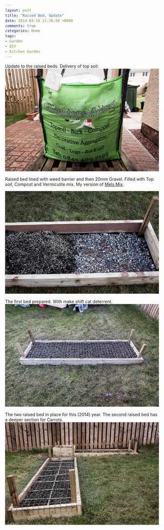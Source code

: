 ```yaml
---
layout: post
title: "Raised Bed, Update"
date: 2014-03-16 21:36:59 +0000
comments: true
categories: Home
tags:
- Garden
- DIY
- Kitchen Garden
---
```


Update to the raised beds. Delivery of top soil:
![](/images/Gardening/RaisedBed2/morganp-20140226-Garden-_MG_6875.jpg)

Raised bed lined with weed barrier and then 20mm Gravel. Filled with Top soil, Compost and Vermiculite mix.
My version of [Mels Mix](http://www.mysquarefootgarden.net/mels-mix/).

<!-- more -->

![](/images/Gardening/RaisedBed2/morganp-20140226-Garden-_MG_6877.jpg)

The first bed prepared. With make shift cat deterrent.
![](/images/Gardening/RaisedBed2/morganp-20140226-Garden-_MG_6881.jpg)

The two raised bed in place for this (2014) year. The second raised bed has a deeper section for Carrots.
![](/images/Gardening/RaisedBed2/morganp-20140316-Garden-_MG_7028.jpg)
